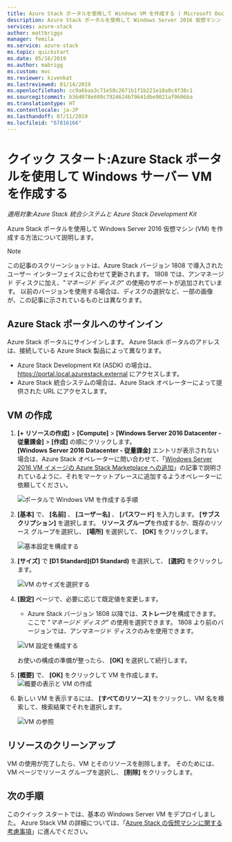 ```yaml
---
title: Azure Stack ポータルを使用して Windows VM を作成する | Microsoft Docs
description: Azure Stack ポータルを使用して Windows Server 2016 仮想マシン (VM) を作成する方法について説明します。
services: azure-stack
author: mattbriggs
manager: femila
ms.service: azure-stack
ms.topic: quickstart
ms.date: 05/16/2019
ms.author: mabrigg
ms.custom: mvc
ms.reviewer: kivenkat
ms.lastreviewed: 01/14/2019
ms.openlocfilehash: cc9a6baa3c71e58c2671b1f1b221e18a0c4f38c1
ms.sourcegitcommit: b36d078e699c7924624b79641dbe9021af9606ba
ms.translationtype: HT
ms.contentlocale: ja-JP
ms.lasthandoff: 07/11/2019
ms.locfileid: "67816166"
---
```

# <a name="quickstart-create-a-windows-server-vm-with-the-azure-stack-portal"></a>クイック スタート:Azure Stack ポータルを使用して Windows サーバー VM を作成する

*適用対象:Azure Stack 統合システムと Azure Stack Development Kit*

Azure Stack ポータルを使用して Windows Server 2016 仮想マシン (VM) を作成する方法について説明します。

> [!NOTE]  
> この記事のスクリーンショットは、Azure Stack バージョン 1808 で導入されたユーザー インターフェイスに合わせて更新されます。 1808 では、アンマネージド ディスクに加え、"*マネージド ディスク*" の使用のサポートが追加されています。 以前のバージョンを使用する場合は、ディスクの選択など、一部の画像が、この記事に示されているものとは異なります。  


## <a name="sign-in-to-the-azure-stack-portal"></a>Azure Stack ポータルへのサインイン

Azure Stack ポータルにサインインします。 Azure Stack ポータルのアドレスは、接続している Azure Stack 製品によって異なります。

* Azure Stack Development Kit (ASDK) の場合は、 https://portal.local.azurestack.external にアクセスします。
* Azure Stack 統合システムの場合は、Azure Stack オペレーターによって提供された URL にアクセスします。

## <a name="create-a-vm"></a>VM の作成

1. **[+ リソースの作成]**  >  **[Compute]**  >  **[Windows Server 2016 Datacenter - 従量課金]**  >  **[作成]** の順にクリックします。 <br> **[Windows Server 2016 Datacenter - 従量課金]** エントリが表示されない場合は、Azure Stack オペレーターに問い合わせて、「[Windows Server 2016 VM イメージの Azure Stack Marketplace への追加](../operator/azure-stack-create-and-publish-marketplace-item.md)」の記事で説明されているように、それをマーケットプレースに追加するようオペレーターに依頼してください。

    ![ポータルで Windows VM を作成する手順](media/azure-stack-quick-windows-portal/image01.png)

2. **[基本]** で、 **[名前]** 、 **[ユーザー名]** 、 **[パスワード]** を入力します。 **[サブスクリプション]** を選択します。 **リソース グループ**を作成するか、既存のリソース グループを選択し、 **[場所]** を選択して、 **[OK]** をクリックします。

    ![基本設定を構成する](media/azure-stack-quick-windows-portal/image02.png)

3. **[サイズ]** で **[D1 Standard]\(D1 Standard\)** を選択して、 **[選択]** をクリックします。  

    ![VM のサイズを選択する](media/azure-stack-quick-windows-portal/image03.png)

4. **[設定]** ページで、必要に応じて既定値を変更します。
   - Azure Stack バージョン 1808 以降では、**ストレージ**を構成できます。ここで "*マネージド ディスク*" の使用を選択できます。 1808 より前のバージョンでは、アンマネージド ディスクのみを使用できます。  

   ![VM 設定を構成する](media/azure-stack-quick-windows-portal/image04.png)  

   お使いの構成の準備が整ったら、 **[OK]** を選択して続行します。

5. **[概要]** で、 **[OK]** をクリックして VM を作成します。
    ![概要の表示と VM の作成](media/azure-stack-quick-windows-portal/image05.png)

6. 新しい VM を表示するには、 **[すべてのリソース]** をクリックし、VM 名を検索して、検索結果でそれを選択します。

    ![VM の参照](media/azure-stack-quick-windows-portal/image06.png)

## <a name="clean-up-resources"></a>リソースのクリーンアップ

VM の使用が完了したら、VM とそのリソースを削除します。 そのためには、VM ページでリソース グループを選択し、 **[削除]** をクリックします。

## <a name="next-steps"></a>次の手順

このクイック スタートでは、基本の Windows Server VM をデプロイしました。 Azure Stack VM の詳細については、「[Azure Stack の仮想マシンに関する考慮事項](azure-stack-vm-considerations.md)」に進んでください。
